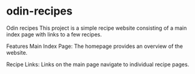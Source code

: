 # odin-recipes
Odin recipes
This project is a simple recipe website consisting of a main index page with links to a few recipes.

Features
Main Index Page: The homepage provides an overview of the website.

Recipe Links: Links on the main page navigate to individual recipe pages.